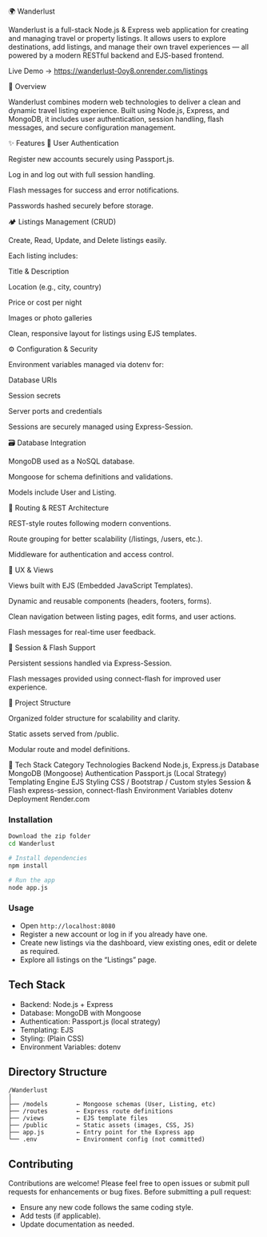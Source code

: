 🌍 Wanderlust

Wanderlust is a full-stack Node.js & Express web application for creating and managing travel or property listings.
It allows users to explore destinations, add listings, and manage their own travel experiences — all powered by a modern RESTful backend and EJS-based frontend.

Live Demo → https://wanderlust-0oy8.onrender.com/listings

🚀 Overview

Wanderlust combines modern web technologies to deliver a clean and dynamic travel listing experience.
Built using Node.js, Express, and MongoDB, it includes user authentication, session handling, flash messages, and secure configuration management.

✨ Features
🔐 User Authentication

Register new accounts securely using Passport.js.

Log in and log out with full session handling.

Flash messages for success and error notifications.

Passwords hashed securely before storage.

🏕️ Listings Management (CRUD)

Create, Read, Update, and Delete listings easily.

Each listing includes:

Title & Description

Location (e.g., city, country)

Price or cost per night

Images or photo galleries

Clean, responsive layout for listings using EJS templates.

⚙️ Configuration & Security

Environment variables managed via dotenv for:

Database URIs

Session secrets

Server ports and credentials

Sessions are securely managed using Express-Session.

🗃️ Database Integration

MongoDB used as a NoSQL database.

Mongoose for schema definitions and validations.

Models include User and Listing.

🧭 Routing & REST Architecture

REST-style routes following modern conventions.

Route grouping for better scalability (/listings, /users, etc.).

Middleware for authentication and access control.

🧰 UX & Views

Views built with EJS (Embedded JavaScript Templates).

Dynamic and reusable components (headers, footers, forms).

Clean navigation between listing pages, edit forms, and user actions.

Flash messages for real-time user feedback.

💾 Session & Flash Support

Persistent sessions handled via Express-Session.

Flash messages provided using connect-flash for improved user experience.

🧱 Project Structure

Organized folder structure for scalability and clarity.

Static assets served from /public.

Modular route and model definitions.

🧩 Tech Stack
Category	Technologies
Backend	Node.js, Express.js
Database	MongoDB (Mongoose)
Authentication	Passport.js (Local Strategy)
Templating Engine	EJS
Styling	CSS / Bootstrap / Custom styles
Session & Flash	express-session, connect-flash
Environment Variables	dotenv
Deployment	Render.com

### Installation

```bash
Download the zip folder 
cd Wanderlust

# Install dependencies
npm install

# Run the app
node app.js
```

### Usage

* Open `http://localhost:8080`
* Register a new account or log in if you already have one.
* Create new listings via the dashboard, view existing ones, edit or delete as required.
* Explore all listings on the “Listings” page.

## Tech Stack

* Backend: Node.js + Express
* Database: MongoDB with Mongoose
* Authentication: Passport.js (local strategy)
* Templating: EJS
* Styling: (Plain CSS)
* Environment Variables: dotenv

## Directory Structure

```
/Wanderlust
│
├── /models        ← Mongoose schemas (User, Listing, etc)
├── /routes        ← Express route definitions
├── /views         ← EJS template files
├── /public        ← Static assets (images, CSS, JS)
├── app.js         ← Entry point for the Express app
└── .env           ← Environment config (not committed)
```

## Contributing

Contributions are welcome! Please feel free to open issues or submit pull requests for enhancements or bug fixes.
Before submitting a pull request:

* Ensure any new code follows the same coding style.
* Add tests (if applicable).
* Update documentation as needed.
